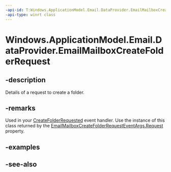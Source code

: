 ```yaml
---
-api-id: T:Windows.ApplicationModel.Email.DataProvider.EmailMailboxCreateFolderRequest
-api-type: winrt class
---
```


<!-- Class syntax.
public class EmailMailboxCreateFolderRequest : Windows.ApplicationModel.Email.DataProvider.IEmailMailboxCreateFolderRequest
-->

# Windows.ApplicationModel.Email.DataProvider.EmailMailboxCreateFolderRequest

## -description
Details of a request to create a folder.

## -remarks
Used in your [CreateFolderRequested](emaildataproviderconnection_createfolderrequested.md) event handler. Use the instance of this class returned by the [EmailMailboxCreateFolderRequestEventArgs.Request](emailmailboxcreatefolderrequesteventargs_request.md) property.

## -examples

## -see-also
